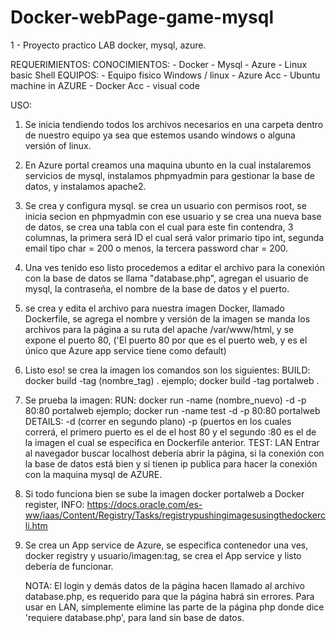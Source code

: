 # Docker-webPage-game-mysql
1 - Proyecto practico LAB docker, mysql, azure.

REQUERIMIENTOS:
     CONOCIMIENTOS:
       - Docker
       - Mysql
       - Azure
       - Linux basic Shell
     EQUIPOS:
       - Equipo fisico Windows / linux
       - Azure Acc
       - Ubuntu machine in AZURE
       - Docker Acc
       - visual code


USO:
1. Se inicia tendiendo todos los archivos necesarios en una carpeta dentro de nuestro equipo ya sea que estemos usando windows o alguna versión of linux.

2. En Azure portal creamos una maquina ubunto en la cual instalaremos servicios de mysql, instalamos phpmyadmin para gestionar la base de datos, y instalamos apache2.
   
3. Se crea y configura mysql. se crea un usuario con permisos root, se inicia secion en phpmyadmin con ese usuario y se crea una nueva base de datos, se crea una tabla con el cual para este fin contendra, 3 columnas, la primera será ID el cual será valor primario tipo int, segunda email tipo char = 200 o menos, la tercera password char = 200.

4. Una ves tenido eso listo procedemos a editar el archivo para la conexión con la base de datos se llama "database.php", agregan el usuario de mysql, la contraseña, el nombre de la base de datos y el puerto.

5. se crea y edita el archivo para nuestra imagen Docker, llamado Dockerfile, se agrega el nombre y versión de la imagen se manda los archivos para la página a su ruta del apache /var/www/html, y se expone el puerto 80, ('El puerto 80 por que es el puerto web, y es el único que Azure app service tiene como default)

6. Listo eso! se crea la imagen los comandos son los siguientes:
   BUILD:
   docker build -tag (nombre_tag) .
   ejemplo;
   docker build -tag portalweb .

7. Se prueba la imagen:
   RUN:
   docker run -name (nombre_nuevo) -d -p 80:80 portalweb
   ejemplo;
   docker run -name test -d -p 80:80 portalweb
   DETAILS:
   -d (correr en segundo plano)
   -p (puertos en los cuales correrá, el primero puerto es el de el host 80 y el segundo :80 es el de la imagen el cual se especifica en Dockerfile anterior.
   TEST: LAN
   Entrar al navegador buscar localhost
   debería abrir la página, si la conexión con la base de datos está bien y si tienen ip publica para hacer la conexión  con la maquina mysql de AZURE.
   
   
8. Si todo funciona bien se sube la imagen docker portalweb a Docker register,
   INFO: https://docs.oracle.com/es-ww/iaas/Content/Registry/Tasks/registrypushingimagesusingthedockercli.htm

9. Se crea un App service de Azure,
    se especifica contenedor una ves, docker registry y usuario/imagen:tag,
   se crea el App service y listo debería de funcionar.

   NOTA:
   El login y demás datos de la página hacen llamado al archivo database.php, es requerido para que la página habrá sin errores.
   Para usar en LAN, simplemente  elimine las parte de la página  php donde dice 'requiere database.php', para land sin base de datos.
